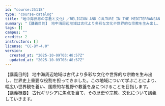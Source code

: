 ```yaml
---
id: "course:25118"
type: "course-catalog"
title: "地中海世界の宗教と文化Ⅰ ／RELIGION AND CULTURE IN THE MEDITERRANEAN REGION Ⅰ"
summary: "【講義目的】 地中海周辺地域は古代より多彩な文化や世界的な宗教を生み出し、世界史上重要な役割を担ってきました。この地域について学ぶことにより、幅広い世界観を養い、国際的な視野や教養を身につけることを目指します。 【講義概要】 古代ギリシアに…"
tags: []
campus: ""
credits: 2
instructors: []
license: "CC-BY-4.0"
version:
  created_at: "2025-10-09T03:48:57Z"
  updated_at: "2025-10-09T03:48:57Z"
---
```

【講義目的】 地中海周辺地域は古代より多彩な文化や世界的な宗教を生み出し、世界史上重要な役割を担ってきました。この地域について学ぶことにより、幅広い世界観を養い、国際的な視野や教養を身につけることを目指します。 【講義概要】 古代ギリシアに焦点を当て、その歴史や宗教、文化について講義していきます。
